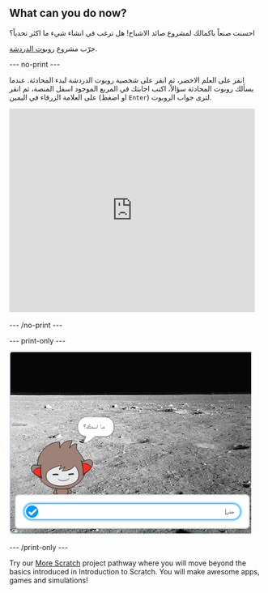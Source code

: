 ## What can you do now?

احسنت صنعاً باكمالك لمشروع صائد الاشباح! هل ترغب في انشاء شيء ما اكثر تحدياً؟

جرّب مشروع [روبوت الدردشة](https://projects.raspberrypi.org/en/projects/chatbot?utm_source=pathway&utm_medium=whatnext&utm_campaign=projects).

\--- no-print \---

انقر على العلم الاخضر، ثم انقر على شخصية روبوت الدردشة لبدء المحادثة. عندما يسألك روبوت المحادثة سؤالاً، اكتب اجابتك في المربع الموجود اسفل المنصة، ثم انقر على العلامة الزرقاء في اليمين (او اضغط `Enter`) لترى جواب الروبوت.

<div class="scratch-preview">
  <iframe allowtransparency="true" width="485" height="402" src="https://scratch.mit.edu/projects/embed/248864190/?autostart=false" 
  frameborder="0" scrolling="no"></iframe>
</div>

\--- /no-print \---

\--- print-only \---

![المشروع كامل](images/chatbot-preview.png)

\--- /print-only \---

Try our [More Scratch](https://projects.raspberrypi.org/en/pathways/more-scratch) project pathway where you will move beyond the basics introduced in Introduction to Scratch. You will make awesome apps, games and simulations!